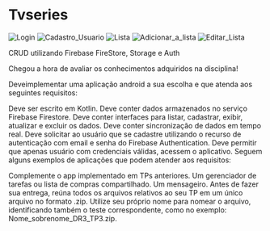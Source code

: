 # Tvseries


![Login](login.png)
![Cadastro_Usuario](cadastrousuario.png)
![Lista](menu.png)
![Adicionar_a_lista](cadastro.png)
![Editar_Lista](edit.png)


CRUD utilizando Firebase FireStore, Storage e Auth


Chegou a hora de avaliar os conhecimentos adquiridos na disciplina!

Deveimplementar uma aplicação android a sua escolha e que atenda aos seguintes requisitos:

Deve ser escrito em Kotlin.
Deve conter dados armazenados no serviço Firebase Firestore.
Deve conter interfaces para listar, cadastrar, exibir, atualizar e excluir os dados.
Deve conter sincronização de dados em tempo real.
Deve solicitar ao usuário que se cadastre utilizando o recurso de autenticação com email e senha do Firebase Authentication.
Deve permitir que apenas usuário com credenciais válidas, acessem o aplicativo.
Seguem alguns exemplos de aplicações que podem atender aos requisitos:

Complemente o app implementado em TPs anteriores.
Um gerenciador de tarefas ou lista de compras compartilhado.
Um mensageiro.
Antes de fazer sua entrega, reúna todos os arquivos relativos ao seu TP em um único arquivo no formato .zip. Utilize seu próprio nome para nomear o arquivo, identificando também o teste correspondente, como no exemplo: Nome_sobrenome_DR3_TP3.zip.
